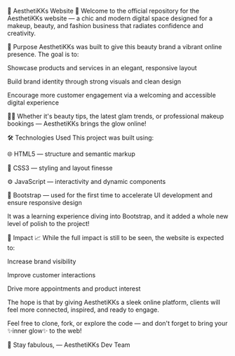 💄 AesthetiKKs Website 💋
Welcome to the official repository for the AesthetiKKs website — a chic and modern digital space designed for a makeup, beauty, and fashion business that radiates confidence and creativity.

🎯 Purpose
AesthetiKKs was built to give this beauty brand a vibrant online presence. The goal is to:

Showcase products and services in an elegant, responsive layout

Build brand identity through strong visuals and clean design

Encourage more customer engagement via a welcoming and accessible digital experience

👗💅 Whether it's beauty tips, the latest glam trends, or professional makeup bookings — AesthetiKKs brings the glow online!

🛠️ Technologies Used
This project was built using:

🌐 HTML5 — structure and semantic markup

🎨 CSS3 — styling and layout finesse

⚙️ JavaScript — interactivity and dynamic components

💜 Bootstrap — used for the first time to accelerate UI development and ensure responsive design

It was a learning experience diving into Bootstrap, and it added a whole new level of polish to the project!

🌟 Impact
📈 While the full impact is still to be seen, the website is expected to:

Increase brand visibility

Improve customer interactions

Drive more appointments and product interest

The hope is that by giving AesthetiKKs a sleek online platform, clients will feel more connected, inspired, and ready to engage.

Feel free to clone, fork, or explore the code — and don't forget to bring your ✨inner glow✨ to the web!

💋 Stay fabulous, — AesthetiKKs Dev Team
